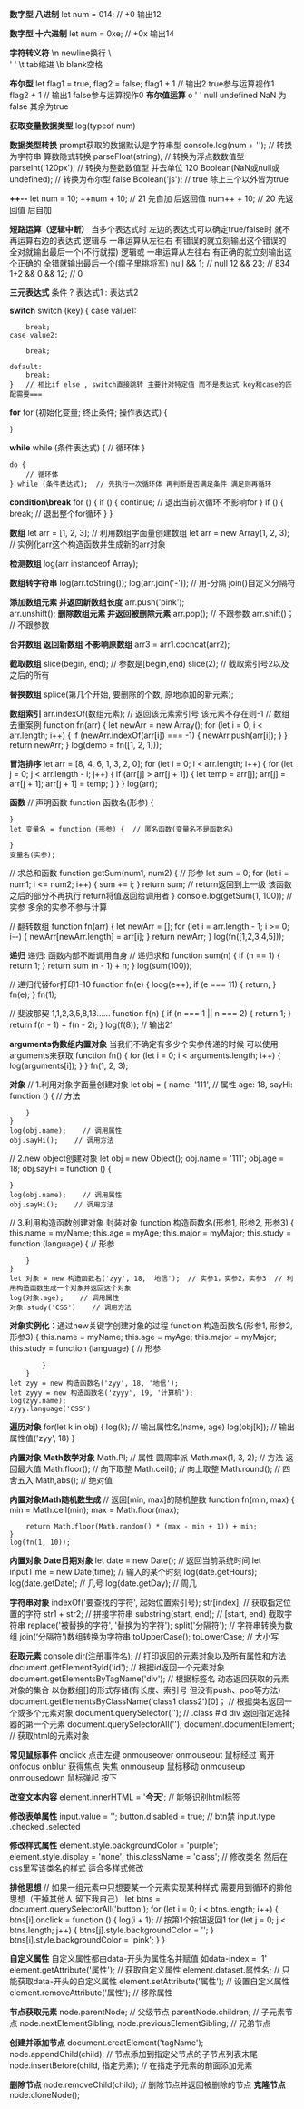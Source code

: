 **数字型 八进制**
	let num = 014;   // +0   输出12

**数字型 十六进制**
	let num = 0xe;  // +0x  输出14

**字符转义符** 
	\n   newline换行
	\\   \
	\'   '
	\t   tab缩进
	\b   blank空格

**布尔型**
	let flag1 = true,
	    flag2 = false;
	flag1 + 1  // 输出2  true参与运算视作1
	flag2 + 1  // 输出1  false参与运算视作0
**布尔值运算**
	o ' ' null undefined NaN 为false  其余为true

**获取变量数据类型**
	log(typeof num)

**数据类型转换**
	prompt获取的数据默认是字符串型
	console.log(num + '');  // 转换为字符串 算数隐式转换
	parseFloat(string);  // 转换为浮点数数值型
	parseInt('120px');  // 转换为整数数值型 并去单位 120
	Boolean(NaN或null或undefined);  // 转换为布尔型 false
	Boolean('js');  // true  除上三个以外皆为true
	
**++--**
	let num = 10;
	++num + 10;   // 21  先自加 后返回值
	num++ + 10;   // 20  先返回值 后自加

**短路运算（逻辑中断）**
	当多个表达式时 左边的表达式可以确定true/false时 就不再运算右边的表达式
	逻辑与 一串运算从左往右 有错误的就立刻输出这个错误的 全对就输出最后一个(不行就摆)
	逻辑或 一串运算从左往右 有正确的就立刻输出这个正确的 全错就输出最后一个(瘸子里挑将军)
	null && 1;  // null
	12 && 23;  // 834
	1+2 && 0 && 12;  // 0

**三元表达式**
	条件 ? 表达式1 : 表达式2
	
**switch**
	switch (key) {
	case value1:


		break;
	case value2:
	
		break;
	
	default:
		break;
	}   // 相比if else , switch直接跳转 主要针对特定值 而不是表达式 key和case的匹配需要===

**for**
	for (初始化变量; 终止条件; 操作表达式) {
	

	}

**while**
	while (条件表达式) {
	 	 // 循环体
	}
	

	do {
		// 循环体
	} while (条件表达式);  // 先执行一次循环体 再判断是否满足条件 满足则再循环

**condition\break**
for () {
	if () {
		continue;  // 退出当前次循环 不影响for
	}
	if () {
		break;  // 退出整个for循环
	}
}

**数组**
	let arr = [1, 2, 3];  // 利用数组字面量创建数组
	let arr = new Array(1, 2, 3);  // 实例化arr这个构造函数并生成新的arr对象
	
**检测数组**
	log(arr instanceof Array);
	
**数组转字符串**
	log(arr.toString());
	log(arr.join('-'));  // 用-分隔  join()自定义分隔符
	
**添加数组元素 并返回新数组长度**
	arr.push('pink');  
	arr.unshift();
**删除数组元素 并返回被删除元素**
	arr.pop();  // 不跟参数
	arr.shift()；  // 不跟参数
	
**合并数组 返回新数组 不影响原数组**
	arr3 = arr1.cocncat(arr2);
	
**截取数组**
	slice(begin, end);  // 参数是[begin,end)
	slice(2);  // 截取索引号2以及之后的所有
	
**替换数组**
	splice(第几个开始, 要删除的个数, 原地添加的新元素);
	
**数组索引**
	arr.indexOf(数组元素);  // 返回该元素索引号 该元素不存在则-1
	// 数组去重案例
	function fn(arr) {
		let newArr = new Array();
		for (let i = 0; i < arr.length; i++) {
			if (newArr.indexOf(arr[i]) === -1) {
				newArr.push(arr[i]);
			}
		}
		return newArr;
	}
	log(demo = fn([1, 2, 1]));
	
**冒泡排序**
let arr = [8, 4, 6, 1, 3, 2, 0];
for (let i = 0; i < arr.length; i++) {
	for (let j = 0; j < arr.length - i; j++) {
		if (arr[j] > arr[j + 1]) {
			let temp = arr[j];
			arr[j] = arr[j + 1];
			arr[j + 1] = temp;
        }
	}
}
log(arr);

**函数**
// 声明函数
	function 函数名(形参) {
	
```
}
let 变量名 = function (形参) {  // 匿名函数(变量名不是函数名)

}
变量名(实参);
```

// 求总和函数
function getSum(num1, num2) {  // 形参
	let sum = 0;
	for (let i = num1; i <= num2; i++) {
		sum += i;
	}
	return sum;   // return返回到上一级 该函数之后的部分不再执行   return将值返回给调用者
}
console.log(getSum(1, 100));  // 实参  多余的实参不参与计算

// 翻转数组
function fn(arr) {
	let newArr = [];
	for (let i = arr.length - 1; i >= 0; i--) {
		newArr[newArr.length] = arr[i];
	}
	return newArr;
}
log(fn([1,2,3,4,5]));

**递归**
递归: 函数内部不断调用自身
// 递归求和
function sum(n) {
	if (n == 1) {
		return 1;
	}
	return sum (n - 1) + n;
}
log(sum(100));

// 递归代替for打印1-10
function fn(e) {
	loog(e++);
	if (e === 11) {
	return;
	}
	fn(e);
}
fn(1);

// 斐波那契  1,1,2,3,5,8,13……
function f(n) {
	if (n === 1 || n === 2) {
		return 1;
	}
	return f(n - 1) + f(n - 2);
}
log(f(8));   // 输出21

**arguments伪数组内置对象**
当我们不确定有多少个实参传递的时候 可以使用arguments来获取
function fn() {
	for (let i = 0; i < arguments.length; i++) {
		log(arguments[i]);
	}
}
fn(1, 2, 3);

**对象**
// 1.利用对象字面量创建对象
	let obj = {
		name: '111',  // 属性
		age: 18,
		sayHi: function () {  // 方法
			
		}
	}
	log(obj.name);    // 调用属性
	obj.sayHi();    // 调用方法
// 2.new object创建对象
	let obj = new Object();
	obj.name = '111';
	obj.age = 18;
	obj.sayHi = function () {
		

	}
	log(obj.name);    // 调用属性
	obj.sayHi();    // 调用方法
// 3.利用构造函数创建对象 封装对象
	function 构造函数名(形参1, 形参2, 形参3) {
		this.name = myName;
		this.age = myAge;
		this.major = myMajor;
		this.study = function (language) {  // 形参

		}
	}
	let 对象 = new 构造函数名('zyy', 18, '地信');  // 实参1，实参2，实参3  // 利用构造函数生成一个对象并返回这个对象
	log(对象.age); 	// 调用属性
	对象.study('CSS')    // 调用方法

**对象实例化**：通过new关键字创建对象的过程
	function 构造函数名(形参1, 形参2, 形参3) {
			this.name = myName;
			this.age = myAge;
			this.major = myMajor;
			this.study = function (language) {  // 形参

			}
		}
	let zyy = new 构造函数名('zyy', 18, '地信');
	let zyyy = new 构造函数名('zyyy', 19, '计算机');
	log(zyy.name);
	zyyy.language('CSS')

**遍历对象**
	for(let k in obj) {
		log(k);  // 输出属性名(name, age)
		log(obj[k]);  // 输出属性值('zyy', 18)
	}

**内置对象 Math数学对象**
Math.PI;  // 属性 圆周率派
Math.max(1, 3, 2);  // 方法 返回最大值
Math.floor();  // 向下取整
Math.ceil();  // 向上取整
Math.round();  // 四舍五入
Math,abs();  // 绝对值

**内置对象Math随机数生成**
// 返回[min, max]的随机整数
	function fn(min, max) {
		min = Math.ceil(min);
		max = Math.floor(max);
		
		return Math.floor(Math.random() * (max - min + 1)) + min;
	}
	log(fn(1, 10));

**内置对象 Date日期对象**
	let date = new Date();  // 返回当前系统时间
	let inputTime = new Date(time);  // 输入的某个时刻
	log(date.getHours);
	log(date.getDate);  // 几号
	log(date.getDay);  // 周几
	


	
**字符串对象**
	indexOf('要查找的字符', 起始位置索引号);
	str[index];  // 获取指定位置的字符
	str1 + str2;  // 拼接字符串
	substring(start, end);  // [start, end) 截取字符串
	replace('被替换的字符', '替换为的字符');
	split('分隔符');  // 字符串转换为数组  join(‘分隔符')数组转换为字符串
	toUpperCase();  toLowerCase;  // 大小写
	
	
**获取元素**
	console.dir(注册事件名);   // 打印返回的元素对象以及所有属性和方法
	document.getElementById('id');  // 根据id返回一个元素对象
	document.getElementsByTagName('div');  // 根据标签名 动态返回获取的元素对象的集合 以伪数组[]的形式存储(有长度、索引号 但没有push、pop等方法)
	document.getElementsByClassName('class1 class2')[0]；  // 根据类名返回一个或多个元素对象
	document.querySelector('');  // .class #id div  返回指定选择器的第一个元素
	document.querySelectorAll('');
	document.documentElement;  // 获取html的元素对象
	
**常见鼠标事件**
	onclick 点击左键
	onmouseover onmouseout  鼠标经过 离开
	onfocus onblur 获得焦点 失焦
	onmouseup 鼠标移动
	onmouseup onmousedown 鼠标弹起 按下
	
	
**改变文本内容**
	element.innerHTML = '<strong>今天</strong>';  // 能够识别html标签
	
**修改表单属性**
	input.value = '';
	button.disabled = true;  // btn禁 
	input.type
	.checked
	.selected
	
**修改样式属性**
	element.style.backgroundColor = 'purple';
	element.style.display = 'none';
	this.className = 'class';  // 修改类名 然后在css里写该类名的样式 适合多样式修改
	
**排他思想**
	// 如果一组元素中只想要某一个元素实现某种样式 需要用到循环的排他思想（干掉其他人 留下我自己）
	let btns = document.querySelectorAll('button');
	for (let i = 0; i < btns.length; i++) {
		btns[i].onclick = function () {
			log(i + 1); // 按第1个按钮返回1
			for (let j = 0; j < btns.length; j++) {
				btns[j].style.backgroundColor = '';
			}
			btns[i].style.backgroundColor = 'pink';
		}
	}

**自定义属性**
自定义属性都由data-开头为属性名并赋值 如data-index = '1'
	element.getAttribute('属性');  // 获取自定义属性
	element.dataset.属性名;  // 只能获取data-开头的自定义属性
	element.setAttribute('属性');  // 设置自定义属性
	element.removeAttribute('属性');  // 移除属性
	
**节点获取元素**
	node.parentNode;  // 父级节点
	parentNode.children;  // 子元素节点
	node.nextElementSibling; node.previousElementSibling;  // 兄弟节点
	
**创建并添加节点**
	document.creatElement('tagName');
	node.appendChild(child);  // 节点添加到指定父节点的子节点列表末尾
	node.insertBefore(child, 指定元素);  // 在指定子元素的前面添加元素
	
**删除节点**
	node.removeChild(child);  // 删除节点并返回被删除的节点
**克隆节点**
	node.cloneNode();
	